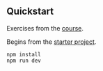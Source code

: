 ## Quickstart

Exercises from the [course](https://www.udemy.com/course/react-the-complete-guide-incl-redux/).

Begins from the [starter project](https://github.com/academind/react-complete-guide-course-resources/blob/main/attachments/05%20Essentials%20Practice/01-starting-project.zip).

```
npm install
npm run dev
```
